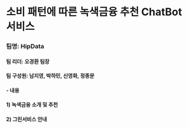 # 소비 패턴에 따른 녹색금융 추천 ChatBot 서비스
### 팀명: HipData
#### 팀 리더: 오경환 팀장
#### 팀 구성원: 남지영, 박하민, 신영화, 정종문

#### - 내용
####   1) 녹색금융 소개 및 추천
####   2) 그린서비스 안내
